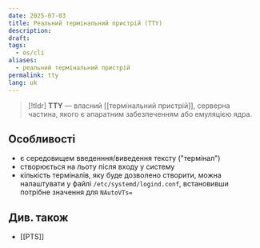 ```yaml
---
date: 2025-07-03
title: Реальний термінальний пристрій (TTY)
description: 
draft: 
tags:
  - os/cli
aliases:
  - реальний термінальний пристрій
permalink: tty
lang: uk
---
```


> [!tldr]
> **TTY** — власний [[термінальний пристрій]], серверна частина, якого є апаратним забезпеченням або емуляцією ядра.

## Особливості

- є середовищем введенння/виведення тексту ("термінал")
- створюється на льоту після входу у систему
- кількість терміналів, яку буде дозволено створити, можна налаштувати у файлі `/etc/systemd/logind.conf`, встановивши потрібне значення для `NAutoVTs=`

## Див. також


- [[PTS]]